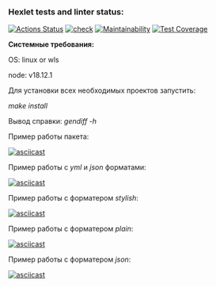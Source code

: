 ### Hexlet tests and linter status:

[![Actions Status](https://github.com/21aLeX/frontend-project-46/workflows/hexlet-check/badge.svg)](https://github.com/21aLeX/frontend-project-46/actions)
[![check](https://github.com/21aLeX/frontend-project-46/actions/workflows/main.yml/badge.svg)](https://github.com/21aLeX/frontend-project-46/actions/workflows/main.yml)
[![Maintainability](https://api.codeclimate.com/v1/badges/3d35ec5c35014b3fbaac/maintainability)](https://codeclimate.com/github/21aLeX/frontend-project-46/maintainability)
[![Test Coverage](https://api.codeclimate.com/v1/badges/3d35ec5c35014b3fbaac/test_coverage)](https://codeclimate.com/github/21aLeX/frontend-project-46/test_coverage)

**Системные требования:**

OS: linux or wls

node: v18.12.1

Для установки всех необходимых проектов запустить:

_make install_

Вывод справки:
_gendiff -h_

Пример работы пакета:

[![asciicast](https://asciinema.org/a/g9KawgMZSIHrfkbv1EosdRt1b.svg)](https://asciinema.org/a/g9KawgMZSIHrfkbv1EosdRt1b)

Пример работы с _yml_ и _json_ форматами:

[![asciicast](https://asciinema.org/a/M6vXZWYwpoq1gKP9qDV1alwSm.svg)](https://asciinema.org/a/M6vXZWYwpoq1gKP9qDV1alwSm)

Пример работы с форматером _stylish_:

[![asciicast](https://asciinema.org/a/FKh6lTROiK64G09eLmBfw1I72.svg)](https://asciinema.org/a/FKh6lTROiK64G09eLmBfw1I72)

Пример работы с форматером _plain_:

[![asciicast](https://asciinema.org/a/i9ZakOZhuiERRtQgtEwag00Cx.svg)](https://asciinema.org/a/i9ZakOZhuiERRtQgtEwag00Cx)

Пример работы с форматером _json_:

[![asciicast](https://asciinema.org/a/9WDcltwtqZzbTfDIKChQy3KFF.svg)](https://asciinema.org/a/9WDcltwtqZzbTfDIKChQy3KFF)
